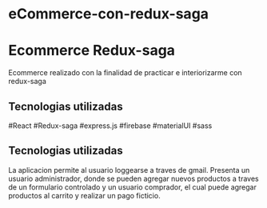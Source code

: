 # eCommerce-con-redux-saga


# Ecommerce Redux-saga

Ecommerce realizado con la finalidad de practicar e interiorizarme con redux-saga

## Tecnologias utilizadas

 #React 
 #Redux-saga
 #express.js
 #firebase
 #materialUI
 #sass

## Tecnologias utilizadas

La aplicacion permite al usuario loggearse a traves de gmail.
Presenta un usuario administrador, donde se pueden agregar nuevos productos a  traves de un formulario controlado
y un usuario comprador, el cual puede agregar productos al carrito y realizar un pago ficticio.


  

